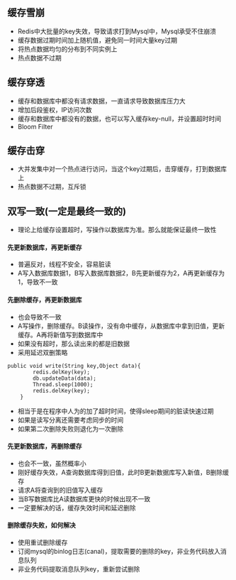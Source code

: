 ## 缓存雪崩
* Redis中大批量的key失效，导致请求打到Mysql中，Mysql承受不住崩溃
* 缓存数据过期时间加上随机值，避免同一时间大量key过期
* 将热点数据均匀的分布到不同实例上
* 热点数据不过期
## 缓存穿透
* 缓存和数据库中都没有请求数据，一直请求导致数据库压力大
* 增加后段鉴权，IP访问次数
* 缓存和数据库中都没有的数据，也可以写入缓存key-null，并设置超时时间
* Bloom Filter
## 缓存击穿
* 大并发集中对一个热点进行访问，当这个key过期后，击穿缓存，打到数据库上
* 热点数据不过期，互斥锁
## 双写一致(一定是最终一致的)
* 理论上给缓存设置超时，写操作以数据库为准。那么就能保证最终一致性
#### 先更新数据库，再更新缓存
* 普遍反对，线程不安全，容易脏读
* A写入数据库数据1，B写入数据库数据2，B先更新缓存为2，A再更新缓存为1，导致不一致
#### 先删除缓存，再更新数据库
* 也会导致不一致
* A写操作，删除缓存。B读操作，没有命中缓存，从数据库中拿到旧值，更新缓存。A再将新值写到数据库中
* 如果没有超时，那么读出来的都是旧数据
* 采用延迟双删策略 
````
public void write(String key,Object data){
        redis.delKey(key);
        db.updateData(data);
        Thread.sleep(1000);
        redis.delKey(key);
    }
````
* 相当于是在程序中人为的加了超时时间，使得sleep期间的脏读快速过期
* 如果是读写分离还需要考虑同步的时间
* 如果第二次删除失败则退化为一次删除
#### 先更新数据库，再删除缓存
* 也会不一致，虽然概率小
* 刚好缓存失效，A查询数据库得到旧值，此时B更新数据库写入新值，B删除缓存
* 请求A将查询到的旧值写入缓存
* 当B写数据库比A读数据库更快的时候出现不一致
* 一定要解决的话，缓存失效时间和延迟删除
#### 删除缓存失败，如何解决
* 使用重试删除缓存
* 订阅mysql的binlog日志(canal)，提取需要的删除的key，非业务代码放入消息队列
* 非业务代码提取消息队列key，重新尝试删除